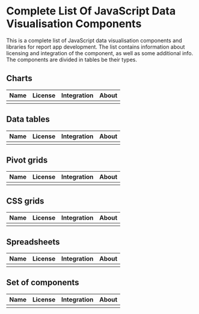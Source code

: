 # Complete List Of JavaScript Data Visualisation Components

This is a complete list of JavaScript data visualisation components and libraries for report app development. The list contains information about licensing and integration of the component, as well as some additional info. The components are divided in tables be their types.

## Charts
 Name | License | Integration | About |
 --------- | ---------- | --------- | ------- |
 |  |  |  |

## Data tables
 Name | License | Integration | About |
 --------- | ---------- | --------- | ------- |
 |  |  |  |
 
 ## Pivot grids
 Name | License | Integration | About |
 --------- | ---------- | --------- | ------- |
 |  |  |  |
 
 ## CSS grids
 Name | License | Integration | About |
 --------- | ---------- | --------- | ------- |
 |  |  |  |
 
 ## Spreadsheets
 Name | License | Integration | About |
 --------- | ---------- | --------- | ------- |
 |  |  |  |
 
 ## Set of components
 Name | License | Integration | About |
 --------- | ---------- | --------- | ------- |
 |  |  |  |
